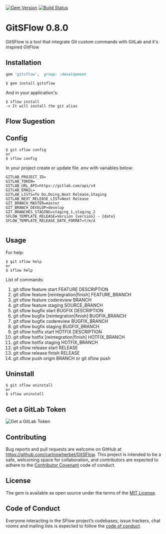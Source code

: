 [![Gem Version](https://badge.fury.io/rb/gitsflow.svg)](https://badge.fury.io/rb/gitsflow)
[![Build Status](https://travis-ci.org/carloswherbet/GitSFlow.svg?branch=master)](https://travis-ci.org/carloswherbet/GitSFlow)
# GitSFlow 0.8.0
GitSFlow is a tool that integrate Git custom commands with GitLab and it's inspired GitFlow
## Installation


```ruby
gem 'gitsflow',  group: :development
```

    $ gem install gitsflow

And in your application's:

    $ sflow install
    -> It will install the git alias


## Flow Sugestion


## Config

    $ git sflow config
    or 
    $ sflow config

In your project create or update file .env with variables below:

```shell
GITLAB_PROJECT_ID=
GITLAB_TOKEN=
GITLAB_URL_API=https://gitlab.com/api/v4
GITLAB_EMAIL=
GITLAB_LISTS=To Do,Doing,Next Release,Staging
GITLAB_NEXT_RELEASE_LIST=Next Release
GIT_BRANCH_MASTER=master
GIT_BRANCH_DEVELOP=develop
GIT_BRANCHES_STAGING=staging_1,staging_2
SFLOW_TEMPLATE_RELEASE=Version {version} - {date}
SFLOW_TEMPLATE_RELEASE_DATE_FORMAT=Y/m/d
    
```

## Usage

For help:

    $ git sflow help
    or
    $ sflow help 

List of commands:
1. git sflow feature start FEATURE DESCRIPTION 
2. git sflow feature [reintegration|finish] FEATURE_BRANCH
3. git sflow feature codereview BRANCH
4. git sflow feature staging SOURCE_BRANCH
5. git sflow bugfix start BUGFIX DESCRIPTION
6. git sflow bugfix [reintegration|finish] BUGFIX_BRANCH
7. git sflow bugfix codereview BUGFIX_BRANCH
8. git sflow bugfix staging BUGFIX_BRANCH
9. git sflow hotfix start HOTFIX DESCRIPTION
10. git sflow hotfix [reintegration|finish] HOTFIX_BRANCH
11. git sflow hotfix staging HOTFIX_BRANCH
12. git sflow release start RELEASE
13. git sflow release finish RELEASE
14. git sflow push origin BRANCH or git sflow push



## Uninstall
    $ git sflow uninstall
    or 
    $ sflow uninstall


## Get a GitLab Token

![Get a GitLab Token](https://github.com/carloswherbet/GitSFlow/raw/master/src/common/images/get_token.gif "Get a GitLab Token")

## Contributing

Bug reports and pull requests are welcome on GitHub at https://github.com/carloswherbet/GitSFlow. This project is intended to be a safe, welcoming space for collaboration, and contributors are expected to adhere to the [Contributor Covenant](http://contributor-covenant.org) code of conduct.

## License

The gem is available as open source under the terms of the [MIT License](https://opensource.org/licenses/MIT).

## Code of Conduct

Everyone interacting in the SFlow project’s codebases, issue trackers, chat rooms and mailing lists is expected to follow the [code of conduct](https://github.com/carloswherbet/GitSFlow/blob/master/CODE_OF_CONDUCT.md).
